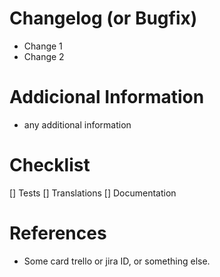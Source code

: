 # Changelog (or Bugfix)

- Change 1
- Change 2

# Addicional Information

- any additional information

# Checklist

[] Tests
[] Translations
[] Documentation

# References

- Some card trello or jira ID, or something else.

